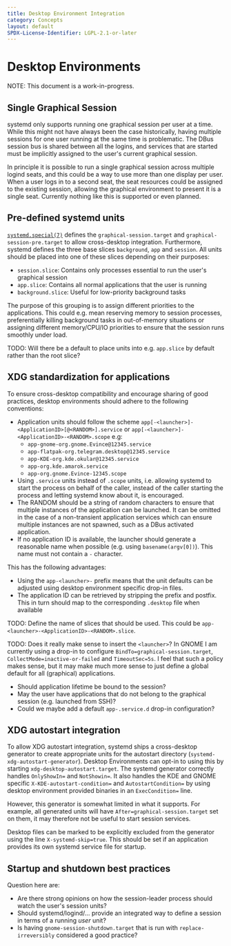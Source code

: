 ```yaml
---
title: Desktop Environment Integration
category: Concepts
layout: default
SPDX-License-Identifier: LGPL-2.1-or-later
---
```


# Desktop Environments

NOTE: This document is a work-in-progress.

## Single Graphical Session

systemd only supports running one graphical session per user at a time.
While this might not have always been the case historically, having multiple
sessions for one user running at the same time is problematic.
The DBus session bus is shared between all the logins, and services that are
started must be implicitly assigned to the user's current graphical session.

In principle it is possible to run a single graphical session across multiple
logind seats, and this could be a way to use more than one display per user.
When a user logs in to a second seat, the seat resources could be assigned
to the existing session, allowing the graphical environment to present it
is a single seat.
Currently nothing like this is supported or even planned.

## Pre-defined systemd units

[`systemd.special(7)`](https://www.freedesktop.org/software/systemd/man/systemd.special.html)
defines the `graphical-session.target` and `graphical-session-pre.target` to
allow cross-desktop integration. Furthermore, systemd defines the three base
slices `background`, `app` and `session`.
All units should be placed into one of these slices depending on their purposes:

 * `session.slice`: Contains only processes essential to run the user's graphical session
 * `app.slice`: Contains all normal applications that the user is running
 * `background.slice`: Useful for low-priority background tasks

The purpose of this grouping is to assign different priorities to the
applications.
This could e.g. mean reserving memory to session processes,
preferentially killing background tasks in out-of-memory situations
or assigning different memory/CPU/IO priorities to ensure that the session
runs smoothly under load.

TODO: Will there be a default to place units into e.g. `app.slice` by default
rather than the root slice?

## XDG standardization for applications

To ensure cross-desktop compatibility and encourage sharing of good practices,
desktop environments should adhere to the following conventions:

 * Application units should follow the scheme `app[-<launcher>]-<ApplicationID>[@<RANDOM>].service`
 or `app[-<launcher>]-<ApplicationID>-<RANDOM>.scope`
   e.g:
    - `app-gnome-org.gnome.Evince@12345.service`
    - `app-flatpak-org.telegram.desktop@12345.service`
    - `app-KDE-org.kde.okular@12345.service`
    - `app-org.kde.amarok.service`
    - `app-org.gnome.Evince-12345.scope`
 * Using `.service` units instead of `.scope` units, i.e. allowing systemd to
   start the process on behalf of the caller,
   instead of the caller starting the process and letting systemd know about it,
   is encouraged.
 * The RANDOM should be a string of random characters to ensure that multiple instances
 of the application can be launched.
 It can be omitted in the case of a non-transient application services which can ensure
 multiple instances are not spawned, such as a DBus activated application.
 * If no application ID is available, the launcher should generate a reasonable
   name when possible (e.g. using `basename(argv[0])`). This name must not
   contain a `-` character.

This has the following advantages:
 * Using the `app-<launcher>-` prefix means that the unit defaults can be
   adjusted using desktop environment specific drop-in files.
 * The application ID can be retrieved by stripping the prefix and postfix.
   This in turn should map to the corresponding `.desktop` file when available

TODO: Define the name of slices that should be used.
This could be `app-<launcher>-<ApplicationID>-<RANDOM>.slice`.

TODO: Does it really make sense to insert the `<launcher>`? In GNOME I am
currently using a drop-in to configure `BindTo=graphical-session.target`,
`CollectMode=inactive-or-failed` and `TimeoutSec=5s`. I feel that such a
policy makes sense, but it may make much more sense to just define a
global default for all (graphical) applications.

 * Should application lifetime be bound to the session?
 * May the user have applications that do not belong to the graphical session (e.g. launched from SSH)?
 * Could we maybe add a default `app-.service.d` drop-in configuration?

## XDG autostart integration

To allow XDG autostart integration, systemd ships a cross-desktop generator
to create appropriate units for the autostart directory
(`systemd-xdg-autostart-generator`).
Desktop Environments can opt-in to using this by starting
`xdg-desktop-autostart.target`. The systemd generator correctly handles
`OnlyShowIn=` and `NotShowin=`. It also handles the KDE and GNOME specific
`X-KDE-autostart-condition=` and `AutostartCondition=` by using desktop
environment provided binaries in an `ExecCondition=` line.

However, this generator is somewhat limited in what it supports. For example,
all generated units will have `After=graphical-session.target` set on them,
it may therefore not be useful to start session services.

Desktop files can be marked to be explicitly excluded from the generator using the line
`X-systemd-skip=true`. This should be set if an application provides its own
systemd service file for startup.

## Startup and shutdown best practices

Question here are:

 * Are there strong opinions on how the session-leader process should watch the user's session units?
 * Should systemd/logind/… provide an integrated way to define a session in terms of a running *user* unit?
 * Is having `gnome-session-shutdown.target` that is run with `replace-irreversibly` considered a good practice?
